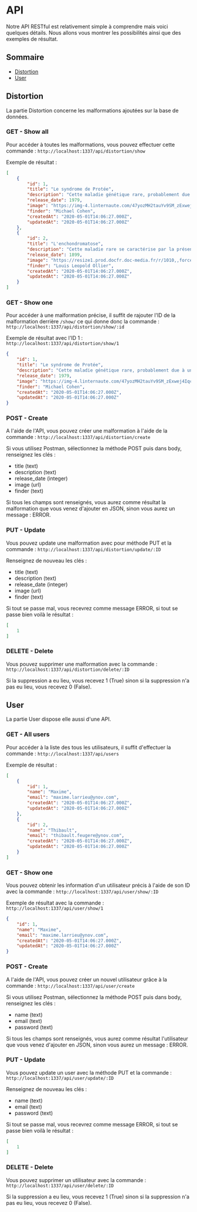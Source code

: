 # API

Notre API RESTful est relativement simple à comprendre mais voici quelques détails. Nous allons vous montrer les possibilités ainsi que des exemples de résultat.

## Sommaire

- [Distortion](#distortion)
- [User](#user)

## Distortion

La partie Distortion concerne les malformations ajoutées sur la base de données.

### GET - Show all

Pour accéder à toutes les malformations, vous pouvez effectuer cette commande :
`http://localhost:1337/api/distortion/show`

Exemple de résultat :

```json
[
    {
        "id": 1,
        "title": "Le syndrome de Protée",
        "description": "Cette maladie génétique rare, probablement due à une mutation du gène AKT1....",
        "release_date": 1979,
        "image": "https://img-4.linternaute.com/47yozMH2tauYv9SM_zExwej4Iqc=/1240x/smart/fe3e2092a43d4c0983b43c1251ea78be/ccmcms-linternaute/10095795-aairfan-alicaters-news-agencysipa.jpg",
        "finder": "Michael Cohen",
        "createdAt": "2020-05-01T14:06:27.000Z",
        "updatedAt": "2020-05-01T14:06:27.000Z"
    },
    {
        "id": 2,
        "title": "L'enchondromatose",
        "description": "Cette maladie rare se caractérise par la présence de tumeurs intra-osseuses...",
        "release_date": 1899,
        "image": "https://resize1.prod.docfr.doc-media.fr/r/1010,,forcex/img/var/doctissimo/storage/images/fr/www/sante/diaporamas/maladies-deforment-corps/maladie-d-ollier-enchondromatose/3095696-1-fre-FR/La-maladie-d-Ollier-ou-enchondromatose.jpg",
        "finder": "Louis Leopold Ollier",
        "createdAt": "2020-05-01T14:06:27.000Z",
        "updatedAt": "2020-05-01T14:06:27.000Z"
    }
]
```

### GET - Show one

Pour accéder à une malformation précise, il suffit de rajouter l'ID de la malformation derrière `/show/` ce qui donne donc la commande :
`http://localhost:1337/api/distortion/show/:id`

Exemple de résultat avec l'ID 1 : ``http://localhost:1337/api/distortion/show/1``

```json
{
    "id": 1,
    "title": "Le syndrome de Protée",
    "description": "Cette maladie génétique rare, probablement due à une mutation du gène AKT1....",
    "release_date": 1979,
    "image": "https://img-4.linternaute.com/47yozMH2tauYv9SM_zExwej4Iqc=/1240x/smart/fe3e2092a43d4c0983b43c1251ea78be/ccmcms-linternaute/10095795-aairfan-alicaters-news-agencysipa.jpg",
    "finder": "Michael Cohen",
    "createdAt": "2020-05-01T14:06:27.000Z",
    "updatedAt": "2020-05-01T14:06:27.000Z"
}
```

### POST - Create

A l'aide de l'API, vous pouvez créer une malformation à l'aide de la commande : 
`http://localhost:1337/api/distortion/create`

Si vous utilisez Postman, sélectionnez la méthode POST puis dans body, renseignez les clés :

- title (text)
- description (text)
- release_date (integer)
- image (url)
- finder (text)

Si tous les champs sont renseignés, vous aurez comme résultat la malformation que vous venez d'ajouter en JSON, sinon vous aurez un message : ERROR.

### PUT - Update

Vous pouvez update une malformation avec pour méthode PUT et la commande : 
`http://localhost:1337/api/distortion/update/:ID`

Renseignez de nouveau les clés :

- title (text)
- description (text)
- release_date (integer)
- image (url)
- finder (text)

Si tout se passe mal, vous recevrez comme message ERROR, si tout se passe bien voilà le résultat :

```json
[
    1
]
```

### DELETE - Delete

Vous pouvez supprimer une malformation avec la commande :
`http://localhost:1337/api/distortion/delete/:ID`

Si la suppression a eu lieu, vous recevez 1 (True) sinon si la suppression n'a pas eu lieu, vous recevez 0 (False).


## User

La partie User dispose elle aussi d'une API.

### GET - All users

Pour accéder à la liste des tous les utilisateurs, il suffit d'effectuer la commande :
`http://localhost:1337/api/users`

Exemple de résultat :

```json
[
    {
        "id": 1,
        "name": "Maxime",
        "email": "maxime.larrieu@ynov.com",
        "createdAt": "2020-05-01T14:06:27.000Z",
        "updatedAt": "2020-05-01T14:06:27.000Z"
    },
    {
        "id": 2,
        "name": "Thibault",
        "email": "thibault.feugere@ynov.com",
        "createdAt": "2020-05-01T14:06:27.000Z",
        "updatedAt": "2020-05-01T14:06:27.000Z"
    }
]
```

### GET - Show one

Vous pouvez obtenir les information d'un utilisateur précis à l'aide de son ID avec la commande :
`http://localhost:1337/api/user/show/:ID`

Exemple de résultat avec la commande : `http://localhost:1337/api/user/show/1`

```json
{
    "id": 1,
    "name": "Maxime",
    "email": "maxime.larrieu@ynov.com",
    "createdAt": "2020-05-01T14:06:27.000Z",
    "updatedAt": "2020-05-01T14:06:27.000Z"
}
```

### POST - Create

A l'aide de l'API, vous pouvez créer un nouvel utilisateur grâce à la commande : 
`http://localhost:1337/api/user/create`

Si vous utilisez Postman, sélectionnez la méthode POST puis dans body, renseignez les clés :

- name (text)
- email (text)
- password (text)

Si tous les champs sont renseignés, vous aurez comme résultat l'utilisateur que vous venez d'ajouter en JSON, sinon vous aurez un message : ERROR.

### PUT - Update

Vous pouvez update un user avec la méthode PUT et la commande : 
`http://localhost:1337/api/user/update/:ID`

Renseignez de nouveau les clés :

- name (text)
- email (text)
- password (text)

Si tout se passe mal, vous recevrez comme message ERROR, si tout se passe bien voilà le résultat :

```json
[
    1
]
```

### DELETE - Delete

Vous pouvez supprimer un utilisateur avec la commande :
`http://localhost:1337/api/user/delete/:ID`

Si la suppression a eu lieu, vous recevez 1 (True) sinon si la suppression n'a pas eu lieu, vous recevez 0 (False).

